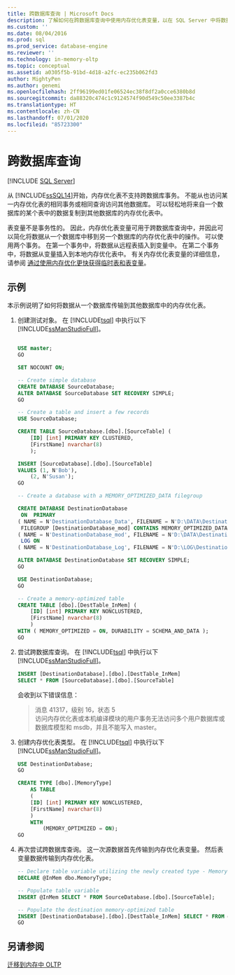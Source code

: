 ```yaml
---
title: 跨数据库查询 | Microsoft Docs
description: 了解如何在跨数据库查询中使用内存优化表变量，以在 SQL Server 中将数据从一个数据库中移到另一个数据库的内存优化表中。
ms.custom: ''
ms.date: 08/04/2016
ms.prod: sql
ms.prod_service: database-engine
ms.reviewer: ''
ms.technology: in-memory-oltp
ms.topic: conceptual
ms.assetid: a0305f5b-91bd-4d18-a2fc-ec235b062fd3
author: MightyPen
ms.author: genemi
ms.openlocfilehash: 2ff96199ed01fe06524ec38f8df2a0cce6380b8d
ms.sourcegitcommit: da88320c474c1c9124574f90d549c50ee3387b4c
ms.translationtype: HT
ms.contentlocale: zh-CN
ms.lasthandoff: 07/01/2020
ms.locfileid: "85723300"
---
```

# <a name="cross-database-queries"></a>跨数据库查询
 [!INCLUDE [SQL Server](../../includes/applies-to-version/sqlserver.md)]

  从 [!INCLUDE[ssSQL14](../../includes/sssql14-md.md)]开始，内存优化表不支持跨数据库事务。 不能从也访问某一内存优化表的相同事务或相同查询访问其他数据库。 可以轻松地将来自一个数据库的某个表中的数据复制到其他数据库的内存优化表中。  
  
 表变量不是事务性的。 因此，内存优化表变量可用于跨数据库查询中，并因此可以简化将数据从一个数据库中移到另一个数据库的内存优化表中的操作。 可以使用两个事务。 在第一个事务中，将数据从远程表插入到变量中。 在第二个事务中，将数据从变量插入到本地内存优化表中。  有关内存优化表变量的详细信息，请参阅 [通过使用内存优化更快获得临时表和表变量](../../relational-databases/in-memory-oltp/faster-temp-table-and-table-variable-by-using-memory-optimization.md)。
  
## <a name="example"></a>示例
本示例说明了如何将数据从一个数据库传输到其他数据库中的内存优化表。

1. 创建测试对象。  在 [!INCLUDE[tsql](../../includes/tsql-md.md)] 中执行以下 [!INCLUDE[ssManStudioFull](../../includes/ssmanstudiofull-md.md)]。  

    ```sql

    USE master;
    GO
    
    SET NOCOUNT ON;
    
    -- Create simple database
    CREATE DATABASE SourceDatabase;
    ALTER DATABASE SourceDatabase SET RECOVERY SIMPLE;
    GO

    -- Create a table and insert a few records
    USE SourceDatabase;
    
    CREATE TABLE SourceDatabase.[dbo].[SourceTable] (
        [ID] [int] PRIMARY KEY CLUSTERED,
        [FirstName] nvarchar(8)
        );
    
    INSERT [SourceDatabase].[dbo].[SourceTable]
    VALUES (1, N'Bob'),
        (2, N'Susan');
    GO

    -- Create a database with a MEMORY_OPTIMIZED_DATA filegroup

    CREATE DATABASE DestinationDatabase
     ON  PRIMARY 
    ( NAME = N'DestinationDatabase_Data', FILENAME = N'D:\DATA\DestinationDatabase_Data.mdf',   SIZE = 8MB), 
     FILEGROUP [DestinationDatabase_mod] CONTAINS MEMORY_OPTIMIZED_DATA  DEFAULT
    ( NAME = N'DestinationDatabase_mod', FILENAME = N'D:\DATA\DestinationDatabase_mod', MAXSIZE = UNLIMITED)
     LOG ON 
    ( NAME = N'DestinationDatabase_Log', FILENAME = N'D:\LOG\DestinationDatabase_Log.ldf', SIZE = 8MB);
    
    ALTER DATABASE DestinationDatabase SET RECOVERY SIMPLE;
    GO
    
    USE DestinationDatabase;
    GO

    -- Create a memory-optimized table
    CREATE TABLE [dbo].[DestTable_InMem] (
        [ID] [int] PRIMARY KEY NONCLUSTERED,
        [FirstName] nvarchar(8)
        )
    WITH ( MEMORY_OPTIMIZED = ON, DURABILITY = SCHEMA_AND_DATA );
    GO
    ```

2.  尝试跨数据库查询。 在 [!INCLUDE[tsql](../../includes/tsql-md.md)] 中执行以下 [!INCLUDE[ssManStudioFull](../../includes/ssmanstudiofull-md.md)]。
  
    ```sql  
    INSERT [DestinationDatabase].[dbo].[DestTable_InMem]
    SELECT * FROM [SourceDatabase].[dbo].[SourceTable]
    ```  

    会收到以下错误信息：
    > 消息 41317，级别 16，状态 5  
    > 访问内存优化表或本机编译模块的用户事务无法访问多个用户数据库或数据库模型和 msdb，并且不能写入 master。

3.  创建内存优化表类型。  在 [!INCLUDE[tsql](../../includes/tsql-md.md)] 中执行以下 [!INCLUDE[ssManStudioFull](../../includes/ssmanstudiofull-md.md)]。

    ```sql
    USE DestinationDatabase;
    GO
    
    CREATE TYPE [dbo].[MemoryType]  
        AS TABLE  
        (  
        [ID] [int] PRIMARY KEY NONCLUSTERED,
        [FirstName] nvarchar(8)
        )  
        WITH  
            (MEMORY_OPTIMIZED = ON);  
    GO
    ```

4.  再次尝试跨数据库查询。  这一次源数据首先传输到内存优化表变量。  然后表变量数据传输到内存优化表。
    ```sql
    -- Declare table variable utilizing the newly created type - MemoryType
    DECLARE @InMem dbo.MemoryType;
    
    -- Populate table variable
    INSERT @InMem SELECT * FROM SourceDatabase.[dbo].[SourceTable];
    
    -- Populate the destination memory-optimized table
    INSERT [DestinationDatabase].[dbo].[DestTable_InMem] SELECT * FROM @InMem;
    GO 
    ```
   
## <a name="see-also"></a>另请参阅  
 [迁移到内存中 OLTP](../../relational-databases/in-memory-oltp/migrating-to-in-memory-oltp.md)  
  
  

